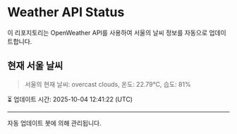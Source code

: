 
# Weather API Status

이 리포지토리는 OpenWeather API를 사용하여 서울의 날씨 정보를 자동으로 업데이트합니다.

## 현재 서울 날씨
> 서울의 현재 날씨: overcast clouds, 온도: 22.79°C, 습도: 81%

⏳ 업데이트 시간: 2025-10-04 12:41:22 (UTC)

---
자동 업데이트 봇에 의해 관리됩니다.
